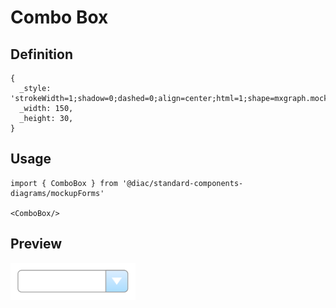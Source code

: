# Combo Box

## Definition

```
{
  _style: 'strokeWidth=1;shadow=0;dashed=0;align=center;html=1;shape=mxgraph.mockup.forms.comboBox;strokeColor=#999999;fillColor=#ddeeff;align=left;fillColor2=#aaddff;mainText=;fontColor=#666666;fontSize=17;spacingLeft=3;',
  _width: 150,
  _height: 30,
}
```

## Usage

```
import { ComboBox } from '@diac/standard-components-diagrams/mockupForms'

<ComboBox/>
```

## Preview

<img src="./combo-box.png" width="200"/>
